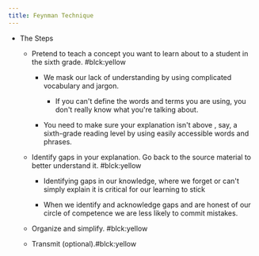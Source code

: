 ```yaml
---
title: Feynman Technique
---
```


- The Steps
	 - Pretend to teach a concept you want to learn about to a student in the sixth grade. #blck:yellow
		 - We mask our lack of understanding by using complicated vocabulary and jargon. 
			 - If you can't define the words and terms you are using, you don't really know what you're talking about.

		 - You need  to make sure your explanation isn't above , say, a sixth-grade reading level by using easily accessible words and phrases.

	 - Identify gaps in your explanation. Go back to the source material to better understand it. #blck:yellow
		 - Identifying gaps in our knowledge, where we forget or can't simply explain it is critical for our learning to stick

		 - When we identify and acknowledge gaps and are honest of our circle of competence we are less likely to commit mistakes. 

	 - Organize and simplify. #blck:yellow

	 - Transmit (optional).#blck:yellow
